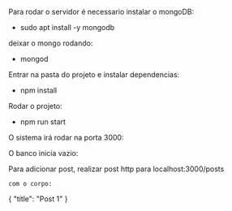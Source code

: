  Para rodar o servidor é necessario instalar o mongoDB:

* sudo apt install -y mongodb

 deixar o mongo rodando:

*  mongod


Entrar na pasta do projeto e instalar dependencias:
  * npm install

Rodar o projeto:
  * npm run start


   O sistema irá rodar na porta 3000:

   O banco inicia vazio:

   Para adicionar post, realizar post http para localhost:3000/posts


	com o corpo:
      
  {
    "title": "Post 1"
  }


    





